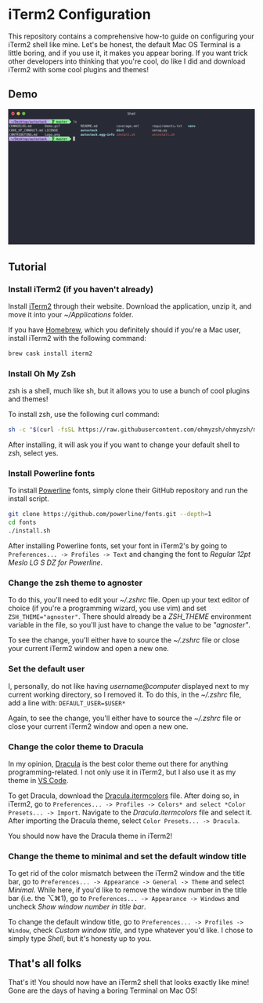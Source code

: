 # iTerm2 Configuration

This repository contains a comprehensive how-to guide on configuring your iTerm2 shell like mine. Let's be honest, the default Mac OS Terminal is a little boring, and if you use it, it makes you appear boring. If you want trick other developers into thinking that you're cool, do like I did and download iTerm2 with some cool plugins and themes!

## Demo
<p align="center">
  <img src="https://raw.githubusercontent.com/elijahsawyers/iTerm2-Configuration/master/Demo.png" />
</p>

## Tutorial
### Install iTerm2 (if you haven't already)
Install [iTerm2](https://www.iterm2.com/) through their website. Download the application, unzip it, and move it into your *~/Applications* folder.

If you have [Homebrew](https://brew.sh/), which you definitely should if you're a Mac user, install iTerm2 with the following command:

```sh
brew cask install iterm2
```

### Install Oh My Zsh
zsh is a shell, much like sh, but it allows you to use a bunch of cool plugins and themes!

To install zsh, use the following curl command:

```sh
sh -c "$(curl -fsSL https://raw.githubusercontent.com/ohmyzsh/ohmyzsh/master/tools/install.sh)"
```

After installing, it will ask you if you want to change your default shell to zsh, select yes.

### Install Powerline fonts
To install [Powerline](https://github.com/powerline/fonts) fonts, simply clone their GitHub repository and run the install script.

```sh
git clone https://github.com/powerline/fonts.git --depth=1
cd fonts
./install.sh
```

After installing Powerline fonts, set your font in iTerm2's by going to ```Preferences... -> Profiles -> Text``` and changing the font to *Regular 12pt Meslo LG S DZ for Powerline*.

### Change the zsh theme to agnoster
To do this, you'll need to edit your *~/.zshrc* file. Open up your text editor of choice (if you're a programming wizard, you use vim) and set ```ZSH_THEME="agnoster"```. There should already be a *ZSH_THEME* environment variable in the file, so you'll just have to change the value to be *"agnoster"*.

To see the change, you'll either have to source the  *~/.zshrc* file or close your current iTerm2 window and open a new one.

### Set the default user
I, personally, do not like having *username@computer* displayed next to my current working directory, so I removed it. To do this, in the *~/.zshrc* file, add a line with: ```DEFAULT_USER=$USER*```

Again, to see the change, you'll either have to source the  *~/.zshrc* file or close your current iTerm2 window and open a new one.

### Change the color theme to Dracula
In my opinion, [Dracula](https://draculatheme.com/) is the best color theme out there for anything programming-related. I not only use it in iTerm2, but I also use it as my theme in [VS Code](https://code.visualstudio.com/).

To get Dracula, download the [Dracula.itermcolors](https://github.com/dracula/iterm/blob/fb852408c1320069a416d734eca876e82ac4cc43/Dracula.itermcolors) file. After doing so, in iTerm2, go to ```Preferences... -> Profiles -> Colors* and select *Color Presets... -> Import```. Navigate to the *Dracula.itermcolors* file and select it. After importing the Dracula theme, select ```Color Presets... -> Dracula```.

You should now have the Dracula theme in iTerm2!

### Change the theme to minimal and set the default window title
To get rid of the color mismatch between the iTerm2 window and the title bar, go to ```Preferences... -> Appearance -> General -> Theme``` and select *Minimal*. While here, if you'd like to remove the window number in the title bar (i.e. the ⌥⌘1), go to ```Preferences... -> Appearance -> Windows``` and uncheck *Show window number in title bar*.

To change the default window title, go to ```Preferences... -> Profiles -> Window```, check *Custom window title*, and type whatever you'd like. I chose to simply type *Shell*, but it's honesty up to you.

## That's all folks
That's it! You should now have an iTerm2 shell that looks exactly like mine! Gone are the days of having a boring Terminal on Mac OS!
